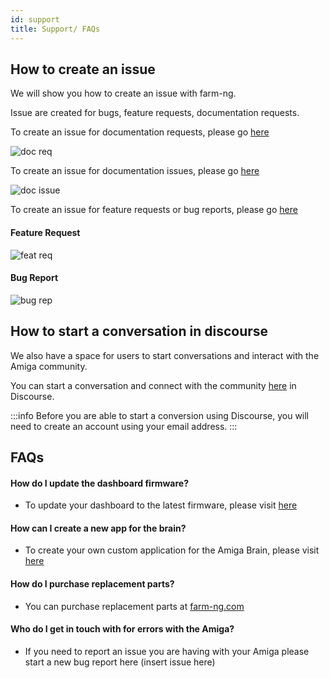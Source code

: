 ```yaml
---
id: support
title: Support/ FAQs
---
```


## How to create an issue

We will show you how to create an issue with farm-ng.

Issue are created for bugs, feature requests, documentation requests.

To create an issue for documentation requests, please go [here](https://github.com/farm-ng/amiga-dev-kit/issues/new/choose)

![doc req](https://user-images.githubusercontent.com/64480560/209391577-688b70ea-edae-4780-8c52-d5aa5c6854ff.gif)

To create an issue for documentation issues, please go [here](https://github.com/farm-ng/amiga-dev-kit/issues/new/choose)

![doc issue](https://user-images.githubusercontent.com/64480560/209391689-090f4ce7-fad2-4359-ac71-c0efb36dc0e6.gif)


To create an issue for feature requests or bug reports, please go [here](https://github.com/farm-ng/farm-ng-amiga/issues/new)

#### Feature Request
![feat req](https://user-images.githubusercontent.com/64480560/209391730-520c5386-b8d1-4931-976c-a2f868c09292.gif)


#### Bug Report

![bug rep](https://user-images.githubusercontent.com/64480560/209391722-f1bd0228-0711-4914-b999-5e4a833fe4db.gif)

## How to start a conversation in discourse
We also have a space for users to start conversations and interact with the Amiga community.

You can start a conversation and connect with the community [here](https://discourse.farm-ng.com/) in Discourse.

:::info
Before you are able to start a conversion using Discourse, you will need to create an account using your email address.
:::

## FAQs

#### How do I update the dashboard firmware?

- To update your dashboard to the latest firmware, please visit [here](https://amiga.farm-ng.com/docs/dashboard/dashboard-fw#wired-updates)

#### How can I create a new app for the brain?

- To create your own custom application for the Amiga Brain, please visit [here](https://amiga.farm-ng.com/docs/brain/brain-apps)

#### How do I purchase replacement parts?

- You can purchase replacement parts at [farm-ng.com](https://farm-ng.com)


#### Who do I get in touch with for errors with the Amiga?

- If you need to report an issue you are having with your Amiga please start a new bug report here (insert issue here)
